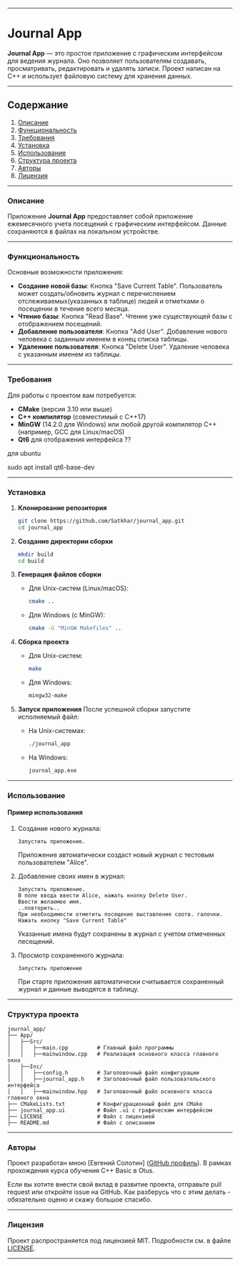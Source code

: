 
---

# Journal App

**Journal App** — это простое приложение c графическим интерфейсом для ведения журнала. Оно позволяет пользователям создавать, просматривать, редактировать и удалять записи. Проект написан на C++ и использует файловую систему для хранения данных.

---

## Содержание
1. [Описание](#описание)
2. [Функциональность](#функциональность)
3. [Требования](#требования)
4. [Установка](#установка)
5. [Использование](#использование)
6. [Структура проекта](#структура-проекта)
7. [Авторы](#авторы)
8. [Лицензия](#лицензия)

---

### Описание

Приложение **Journal App** предоставляет собой приложение ежемесячного учета посещений с графическим интерфейсом. Данные сохраняются в файлах на локальном устройстве.

---

### Функциональность

Основные возможности приложения:
- **Создание новой базы**: Кнопка "Save Current Table". Пользователь может создать/обновить журнал с перечислением отслеживаемых(указанных в таблице) людей и отметками о посещении в течение всего месяца.
- **Чтение базы**: Кнопка "Read Base". Чтение уже существующей базы с отображением посещений.
- **Добавление пользователя**: Кнопка "Add User". Добавление нового человека с заданным именем в конец списка таблицы.
- **Удалениие пользователя**: Кнопка "Delete User". Удаление человека с указанным именем из таблицы.

---

### Требования

Для работы с проектом вам потребуется:
- **CMake** (версия 3.10 или выше)
- **C++ компилятор** (совместимый с C++17)
- **MinGW** (14.2.0 для Windows) или любой другой компилятор C++ (например, GCC для Linux/macOS)
- **Qt6** для отображения интерфейса ??


для ubuntu

sudo apt install qt6-base-dev

---

### Установка

1. **Клонирование репозитория**
   ```bash
   git clone https://github.com/Satkhar/journal_app.git
   cd journal_app
   ```

2. **Создание директории сборки**
   ```bash
   mkdir build
   cd build
   ```

3. **Генерация файлов сборки**
   - Для Unix-систем (Linux/macOS):
     ```bash
     cmake ..
     ```
   - Для Windows (с MinGW):
     ```bash
     cmake -G "MinGW Makefiles" ..
     ```

4. **Сборка проекта**
   - Для Unix-систем:
     ```bash
     make
     ```
   - Для Windows:
     ```bash
     mingw32-make
     ```

5. **Запуск приложения**
   После успешной сборки запустите исполняемый файл:
   - На Unix-системах:
     ```bash
     ./journal_app
     ```
   - На Windows:
     ```bash
     journal_app.exe
     ```

---

### Использование

#### Пример использования
1. Создание нового журнала:
   ```
   Запустить приложение.
   ```
   Приложение автоматически создаст новый журнал с тестовым пользователем "Alice".

2. Добавление своих имен в журнал:
   ```
   Запустить приложение.
   В поле ввода ввести Alice, нажать кнопку Delete User.
   Ввести желаемое имя.
   ..повторить..
   При необходимости отметить посещение выставление соотв. галочки.
   Нажать кнопку "Save Current Table"
   ```
   Указанные имена будут сохранены в журнал с учетом отмеченных песещений.

3. Просмотр сохраненного журнала:
   ```
   Запустить приложение
   ```
   При старте приложения автоматически считывается сохраненный журнал и данные выводятся в таблицу.

---

### Структура проекта

```
journal_app/
├── App/
│   ├──Src/
│   │   ├──main.cpp         # Главный файл программы
│   │   ├──mainwindow.cpp   # Реализация основного класса главного окна
│   ├──Inc/
│   │   ├──config.h         # Заголовочный файл конфигурации
│   │   ├──journal_app.h    # Заголовочный файл пользовательского интерфейса
│   │   ├──mainwindow.hpp   # Заголовочный файл основного класса главного окна
├── CMakeLists.txt          # Конфигурационный файл для CMake
├── journal_app.ui          # Файл .ui с графическим интерфейсом
├── LICENSE                 # Файл с лицензией
├── README.md               # Файл с описанием

```

---

### Авторы

Проект разработан мною [Евгений Солотин] ([GitHub профиль](https://github.com/Satkhar)).
В рамках прохождения курса обучения C++ Basic в Otus.

Если вы хотите внести свой вклад в развитие проекта, отправьте pull request или откройте issue на GitHub. Как разберусь что с этим делать - обязательно оценю и скажу большое спасибо.

---

### Лицензия

Проект распространяется под лицензией MIT. Подробности см. в файле [LICENSE](LICENSE).

---